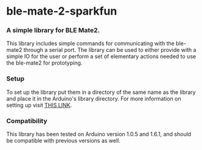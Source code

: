 # ble-mate-2-sparkfun


### A simple library for BLE Mate2.

This library includes simple commands for communicating with the ble-mate2 through a serial port.
The library can be used to either provide with a simple IO for the user or perform a set of elementary actions needed to use the ble-mate2 for prototyping.

### Setup

To set up the library put them in a directory of the same name as the library and place it in the Arduino's library directory. For more information on setting up visit [THIS LINK](http://arduino.cc/en/guide/libraries). 

### Compatibility

This library has been tested on Arduino version 1.0.5 and 1.6.1, and should be compatible with previous versions as well.